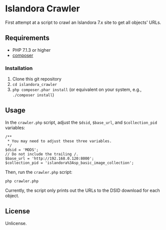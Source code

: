 # Islandora Crawler

First attempt at a script to crawl an Islandora 7.x site to get all objects' URLs.

## Requirements

* PHP 7.1.3 or higher
* [composer](https://getcomposer.org/)

### Installation

1. Clone this git repository
1. `cd islandora_crawler`
1. `php composer.phar install` (or equivalent on your system, e.g., `./composer install`)

## Usage

In the `crawler.php` script, adjust the `$dsid`, `$base_url`, and `$collection_pid` variables:

```
/**
 * You may need to adjust these three variables.
 */
$dsid = 'MODS';
// Do not include the trailing /.
$base_url = 'http://192.168.0.120:8000';
$collection_pid = 'islandora%3Asp_basic_image_collection';
```

Then, run the `crawler.php` script:

`php crawler.php`

Currently, the script only prints out the URLs to the DSID download for each object.

## License

Unlicense.

